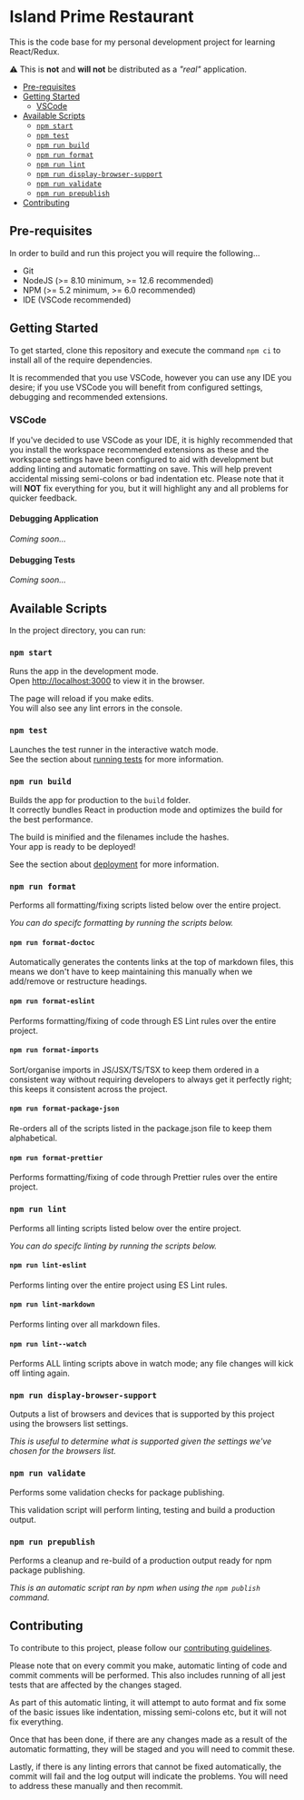 # Island Prime Restaurant

This is the code base for my personal development project for learning
React/Redux.

⚠ This is **not** and **will not** be distributed as a _"real"_ application.

<!-- START doctoc generated TOC please keep comment here to allow auto update -->
<!-- DON'T EDIT THIS SECTION, INSTEAD RE-RUN doctoc TO UPDATE -->


- [Pre-requisites](#pre-requisites)
- [Getting Started](#getting-started)
  - [VSCode](#vscode)
- [Available Scripts](#available-scripts)
  - [`npm start`](#npm-start)
  - [`npm test`](#npm-test)
  - [`npm run build`](#npm-run-build)
  - [`npm run format`](#npm-run-format)
  - [`npm run lint`](#npm-run-lint)
  - [`npm run display-browser-support`](#npm-run-display-browser-support)
  - [`npm run validate`](#npm-run-validate)
  - [`npm run prepublish`](#npm-run-prepublish)
- [Contributing](#contributing)

<!-- END doctoc generated TOC please keep comment here to allow auto update -->

## Pre-requisites

In order to build and run this project you will require the following...

- Git
- NodeJS (>= 8.10 minimum, >= 12.6 recommended)
- NPM (>= 5.2 minimum, >= 6.0 recommended)
- IDE (VSCode recommended)

## Getting Started

To get started, clone this repository and execute the command `npm ci` to
install all of the require dependencies.

It is recommended that you use VSCode, however you can use any IDE you desire;
if you use VSCode you will benefit from configured settings, debugging and
recommended extensions.

### VSCode

If you've decided to use VSCode as your IDE, it is highly recommended that you
install the workspace recommended extensions as these and the workspace settings
have been configured to aid with development but adding linting and automatic
formatting on save. This will help prevent accidental missing semi-colons or bad
indentation etc. Please note that it will **NOT** fix everything for you, but it
will highlight any and all problems for quicker feedback.

#### Debugging Application

_Coming soon..._

#### Debugging Tests

_Coming soon..._

## Available Scripts

In the project directory, you can run:

### `npm start`

Runs the app in the development mode.<br />
Open [http://localhost:3000](http://localhost:3000) to view it in the browser.

The page will reload if you make edits.<br />
You will also see any lint errors in the console.

### `npm test`

Launches the test runner in the interactive watch mode.<br />
See the section about [running tests](https://facebook.github.io/create-react-app/docs/running-tests)
for more information.

### `npm run build`

Builds the app for production to the `build` folder.<br />
It correctly bundles React in production mode and optimizes the build for the
best performance.

The build is minified and the filenames include the hashes.<br />
Your app is ready to be deployed!

See the section about [deployment](https://facebook.github.io/create-react-app/docs/deployment)
for more information.

### `npm run format`

Performs all formatting/fixing scripts listed below over the entire project.

_You can do specifc formatting by running the scripts below._

#### `npm run format-doctoc`

Automatically generates the contents links at the top of markdown files, this
means we don't have to keep maintaining this manually when we add/remove or
restructure headings.

#### `npm run format-eslint`

Performs formatting/fixing of code through ES Lint rules over the entire
project.

#### `npm run format-imports`

Sort/organise imports in JS/JSX/TS/TSX to keep them ordered in a consistent way
without requiring developers to always get it perfectly right; this keeps it
consistent across the project.

#### `npm run format-package-json`

Re-orders all of the scripts listed in the package.json file to keep them
alphabetical.

#### `npm run format-prettier`

Performs formatting/fixing of code through Prettier rules over the entire
project.

### `npm run lint`

Performs all linting scripts listed below over the entire project.

_You can do specifc linting by running the scripts below._

#### `npm run lint-eslint`

Performs linting over the entire project using ES Lint rules.

#### `npm run lint-markdown`

Performs linting over all markdown files.

#### `npm run lint--watch`

Performs ALL linting scripts above in watch mode; any file changes will kick
off linting again.

### `npm run display-browser-support`

Outputs a list of browsers and devices that is supported by this project using
the browsers list settings.

_This is useful to determine what is supported given the settings we've chosen_
_for the browsers list._

### `npm run validate`

Performs some validation checks for package publishing.

This validation script will perform linting, testing and build a production
output.

### `npm run prepublish`

Performs a cleanup and re-build of a production output ready for npm package
publishing.

_This is an automatic script ran by npm when using the `npm publish` command._

## Contributing

To contribute to this project, please follow our
[contributing guidelines](CONTRIBUTING.md).

Please note that on every commit you make, automatic linting of code and commit
comments will be performed. This also includes running of all jest tests that
are affected by the changes staged.

As part of this automatic linting, it will attempt to auto format and fix some
of the basic issues like indentation, missing semi-colons etc, but it will not
fix everything.

Once that has been done, if there are any changes made as a result of the
automatic formatting, they will be staged and you will need to commit these.

Lastly, if there is any linting errors that cannot be fixed automatically, the
commit will fail and the log output will indicate the problems. You will need to
address these manually and then recommit.
